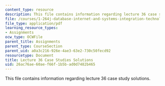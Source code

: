 ```yaml
---
content_type: resource
description: This file contains information regarding lecture 36 case study solutions.
file: /courses/1-264j-database-internet-and-systems-integration-technologies-fall-2013/26ac76ae60aef66f1b5bad0d7482b465_MIT1_264JF13_L36_case_sol.pdf
file_type: application/pdf
learning_resource_types:
- Assignments
ocw_type: OCWFile
parent_title: Assignments
parent_type: CourseSection
parent_uid: a0a3c216-926e-4ae3-63e2-730c50fecd92
resourcetype: Document
title: Lecture 36 Case Studies Solutions
uid: 26ac76ae-60ae-f66f-1b5b-ad0d7482b465
---
```

This file contains information regarding lecture 36 case study solutions.

